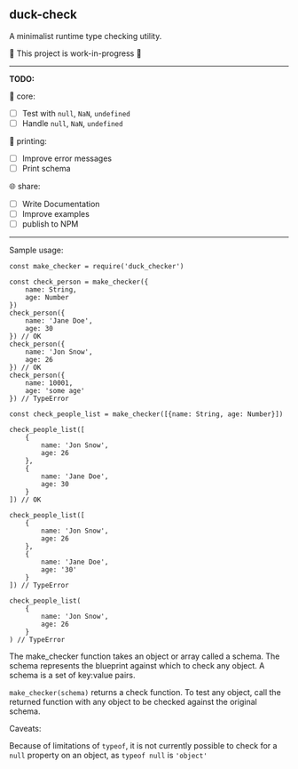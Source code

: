## duck-check

A minimalist runtime type checking utility.

🚧 This project is work-in-progress 🚧

___

<b>TODO:</b>

🚧 core:
- [ ] Test with `null`, `NaN`, `undefined`
- [ ] Handle `null`, `NaN`, `undefined`

🎨 printing:
- [ ] Improve error messages
- [ ] Print schema 

🌐 share:
- [ ] Write Documentation
- [ ] Improve examples
- [ ] publish to NPM

___

Sample usage:
    
    const make_checker = require('duck_checker')

    const check_person = make_checker({
        name: String,
        age: Number
    })
    check_person({
        name: 'Jane Doe',
        age: 30
    }) // OK
    check_person({
        name: 'Jon Snow',
        age: 26
    }) // OK
    check_person({
        name: 10001,
        age: 'some age'
    }) // TypeError

    const check_people_list = make_checker([{name: String, age: Number}])

    check_people_list([
        {
            name: 'Jon Snow',
            age: 26
        },
        {
            name: 'Jane Doe',
            age: 30
        }
    ]) // OK

    check_people_list([
        {
            name: 'Jon Snow',
            age: 26
        },
        {
            name: 'Jane Doe',
            age: '30'
        }
    ]) // TypeError

    check_people_list(
        {
            name: 'Jon Snow',
            age: 26
        }
    ) // TypeError


The make_checker function takes an object or array called a schema. 
The schema represents the blueprint against which to check any object. 
A schema is a set of key:value pairs.

`make_checker(schema)` returns a check function. To test any object, call the returned function with any object to be checked against the original schema.

Caveats:

Because of limitations of `typeof`, it is not currently possible to check for a `null` property on an object, as `typeof null` is `'object'`
